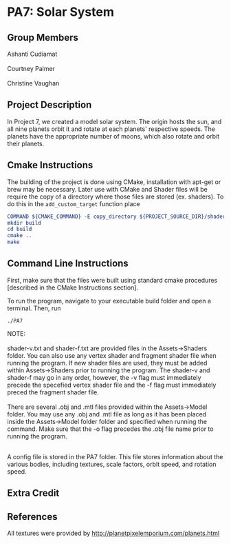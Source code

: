 # PA7: Solar System

## Group Members
Ashanti Cudiamat<br/><br/>
Courtney Palmer<br/><br/>
Christine Vaughan

## Project Description
In Project 7, we created a model solar system. The origin hosts the sun, and all nine planets orbit it and rotate at each planets' respective speeds. The planets have the appropriate number of moons, which also rotate and orbit their planets.

## Cmake Instructions
The building of the project is done using CMake, installation with apt-get or brew may be necessary. Later use with CMake and Shader files will be require the copy of a directory where those files are stored (ex. shaders). To do this in the ```add_custom_target``` function place 
```cmake
COMMAND ${CMAKE_COMMAND} -E copy_directory ${PROJECT_SOURCE_DIR}/shaders/ ${CMAKE_CURRENT_BINARY_DIR}/shaders
mkdir build
cd build
cmake ..
make
```

## Command Line Instructions
First, make sure that the files were built using standard cmake procedures [described in the CMake Instructions section].

To run the program, navigate to your executable build folder and open a terminal. Then, run
```
./PA7
```
NOTE: <br/><br/>
       shader-v.txt and shader-f.txt are provided files in the Assets->Shaders folder. You can also use any vertex shader and fragment shader file when running the program. If new shader files are used, they must be added within Assets->Shaders prior to running the program. The shader-v and shader-f may go in any order, however, the -v flag must immediately precede the specefied vertex shader file and the -f flag must immediately preced the fragment shader file. <br/><br/>
       There are several .obj and .mtl files provided within the Assets->Model folder. You may use any .obj and .mtl file as long as it has been placed inside the Assets->Model folder folder and specified when running the command. Make sure that the -o flag precedes the .obj file name prior to running the program.<br/><br/>
       
A config file is stored in the PA7 folder. This file stores information about the various bodies, including textures, scale factors, orbit speed, and rotation speed.

## Extra Credit 

## References
All textures were provided by http://planetpixelemporium.com/planets.html
